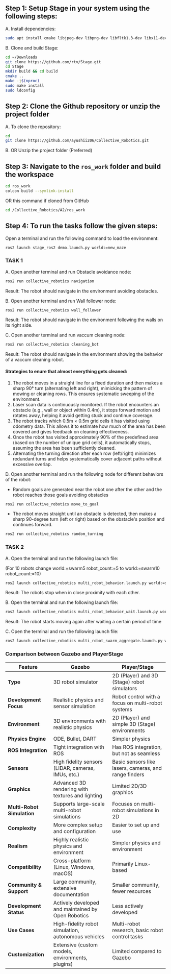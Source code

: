 ## Step 1: Setup Stage in your system using the following steps:

A. Install dependencies:

```bash
sudo apt install cmake libjpeg-dev libpng-dev libfltk1.3-dev libx11-dev libxt-dev libltdl-dev
```

B. Clone and build Stage:

```bash
cd ~/Downloads
git clone https://github.com/rtv/Stage.git
cd Stage
mkdir build && cd build
cmake ..
make -j$(nproc)
sudo make install
sudo ldconfig
```

## Step 2: Clone the Github repository or unzip the project folder

A. To clone the repository:

```bash
cd 
git clone https://github.com/ayushii206/Collective_Robotics.git
```
B. OR Unzip the project folder (Preferred)

## Step 3: Navigate to the `ros_work` folder and build the workspace

```bash
cd ros_work
colcon build --symlink-install 
```
OR this command if cloned from GitHub

```bash
cd /Collective_Robotics/A2/ros_work
```

## Step 4: To run the tasks follow the given steps:

Open a terminal and run the following command to load the environment:

```bash
ros2 launch stage_ros2 demo.launch.py world:=new_maze
```

### TASK 1

A. Open another terminal and run Obstacle avoidance node:

```bash
ros2 run collective_robotics navigation
```

Result: The robot should navigate in the environment avoiding obstacles.

B. Open another terminal and run Wall follower node:

```bash
ros2 run collective_robotics wall_follower
```

Result: The robot should navigate in the environment following the walls on its right side.

C. Open another terminal and run vaccum cleaning node:

```bash
ros2 run collective_robotics cleaning_bot
```

Result: The robot should navigate in the environment showing the behavior of a vaccum cleaning robot.

#### Strategies to enure  that almost everything gets cleaned:

1. The robot moves in a straight line for a fixed duration and then makes a sharp 90° turn (alternating left and right), mimicking the pattern of mowing or cleaning rows. This ensures systematic sweeping of the environment.
2. Laser scan data is continuously monitored. If the robot encounters an obstacle (e.g., wall or object within 0.4m), it stops forward motion and rotates away, helping it avoid getting stuck and continue coverage.
3. The robot tracks which 0.5m × 0.5m grid cells it has visited using odometry data. This allows it to estimate how much of the area has been covered and gives feedback on cleaning effectiveness.
4. Once the robot has visited approximately 90% of the predefined area (based on the number of unique grid cells), it automatically stops, assuming the area has been sufficiently cleaned.
5. Alternating the turning direction after each row (left/right) minimizes redundant turns and helps systematically cover adjacent paths without excessive overlap.

D. Open another terminal and run the following node for different behaviors of the robot:

- Random goals are generated near the robot one after the other and the robot reaches those goals avoiding obstacles

```bash
ros2 run collective_robotics move_to_goal 
```
- The robot moves straight until an obstacle is detected, then makes a sharp 90-degree turn (left or right) based on the obstacle's position and continues forward.

```bash
ros2 run collective_robotics random_turning
```

### TASK 2

A. Open the terminal and run the following launch file:

(For 10 robots change world:=swarm5 robot_count:=5 to world:=swarm10 robot_count:=10)

```bash
ros2 launch collective_robotics multi_robot_behavior.launch.py world:=swarm5 robot_count:=5
```
Result: The robots stop when in close proximity with each other.

B. Open the terminal and run the following launch file:

```bash
ros2 launch collective_robotics multi_robot_behavior_wait.launch.py world:=swarm5 robot_count:=5
```
Result: The robot starts  moving again after waiting a certain period of time

C. Open the terminal and run the following launch file:

```bash
ros2 launch collective_robotics multi_robot_swarm_aggregate.launch.py world:=swarm5 robot_count:=5
```

### Comparison between Gazebo and PlayerStage

| Feature                     | **Gazebo**                                      | **Player/Stage**                              |
|-----------------------------|-------------------------------------------------|-----------------------------------------------|
| **Type**                     | 3D robot simulator                              | 2D (Player) and 3D (Stage) robot simulators   |
| **Development Focus**        | Realistic physics and sensor simulation        | Robot control with a focus on multi-robot systems |
| **Environment**              | 3D environments with realistic physics          | 2D (Player) and simple 3D (Stage) environments |
| **Physics Engine**           | ODE, Bullet, DART                              | Simpler physics                               |
| **ROS Integration**          | Tight integration with ROS                      | Has ROS integration, but not as seamless      |
| **Sensors**                  | High fidelity sensors (LIDAR, cameras, IMUs, etc.) | Basic sensors like lasers, cameras, and range finders |
| **Graphics**                 | Advanced 3D rendering with textures and lighting | Limited 2D/3D graphics                        |
| **Multi-Robot Simulation**   | Supports large-scale multi-robot simulations    | Focuses on multi-robot simulations in 2D     |
| **Complexity**               | More complex setup and configuration            | Easier to set up and use                     |
| **Realism**                  | Highly realistic physics and environment        | Simpler physics and environment              |
| **Compatibility**            | Cross-platform (Linux, Windows, macOS)          | Primarily Linux-based                        |
| **Community & Support**      | Large community, extensive documentation        | Smaller community, fewer resources           |
| **Development Status**       | Actively developed and maintained by Open Robotics | Less actively developed                      |
| **Use Cases**                | High-fidelity robot simulation, autonomous vehicles | Multi-robot research, basic robot control tasks |
| **Customization**            | Extensive (custom models, environments, plugins) | Limited compared to Gazebo                   |



